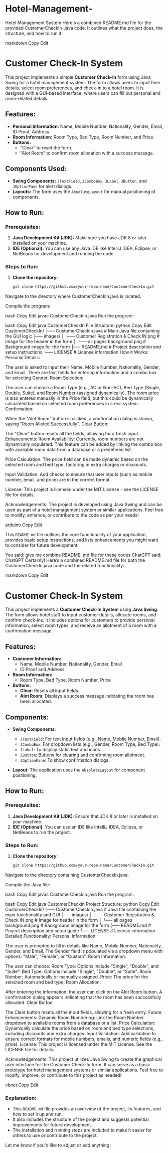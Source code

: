 # Hotel-Management-
Hotel Management System
Here's a combined README.md file for the provided CustomerCheckIn Java code. It outlines what the project does, the structure, and how to run it.

markdown
Copy
Edit
# Customer Check-In System

This project implements a simple **Customer Check-In** form using Java Swing for a hotel management system. The form allows users to input their details, select room preferences, and check-in to a hotel room. It is designed with a GUI-based interface, where users can fill out personal and room-related details.

## Features:
- **Personal Information:** Name, Mobile Number, Nationality, Gender, Email, ID Proof, Address.
- **Room Information:** Room Type, Bed Type, Room Number, and Price.
- **Buttons:** 
  - "Clear" to reset the form.
  - "Alot Room" to confirm room allocation with a success message.
  
## Components Used:
- **Swing Components:** `JTextField`, `JComboBox`, `JLabel`, `JButton`, and `JOptionPane` for alert dialogs.
- **Layouts:** The form uses the `AbsoluteLayout` for manual positioning of components.
  
## How to Run:

### Prerequisites:
1. **Java Development Kit (JDK):** Make sure you have JDK 8 or later installed on your machine.
2. **IDE (Optional):** You can use any Java IDE like IntelliJ IDEA, Eclipse, or NetBeans for development and running the code.

### Steps to Run:
1. **Clone the repository:**
   ```bash
   git clone https://github.com/your-repo-name/CustomerCheckIn.git
Navigate to the directory where CustomerCheckIn.java is located.

Compile the program:

bash
Copy
Edit
javac CustomerCheckIn.java
Run the program:

bash
Copy
Edit
java CustomerCheckIn
File Structure:
python
Copy
Edit
CustomerCheckIn/
├── CustomerCheckIn.java     # Main Java file containing the GUI logic
├── images/
│   ├── Customer Registration & Check IN.png  # Image for the header in the form
│   └── all pages background.png  # Background image for the form
├── README.md                # Project description and setup instructions
└── LICENSE                  # License information
How it Works:
Personal Details:

The user is asked to input their Name, Mobile Number, Nationality, Gender, and Email.
There are text fields for entering information and a combo box for selecting Gender.
Room Selection:

The user can choose a Room Type (e.g., AC or Non-AC), Bed Type (Single, Double, Suite), and Room Number (assigned dynamically).
The room price is also entered manually in the Price field, but this could be dynamically calculated based on selected room preferences in a real system.
Confirmation:

When the "Alot Room" button is clicked, a confirmation dialog is shown, saying "Room Alloted Successfully".
Clear Button:

The "Clear" button resets all the fields, allowing for a fresh input.
Enhancements:
Room Availability: Currently, room numbers are not dynamically populated. This feature can be added by linking the combo box with available room data from a database or a predefined list.

Price Calculation: The price field can be made dynamic based on the selected room and bed type, factoring in extra charges or discounts.

Input Validation: Add checks to ensure that user inputs (such as mobile number, email, and price) are in the correct format.

License:
This project is licensed under the MIT License - see the LICENSE file for details.

Acknowledgements:
The project is developed using Java Swing and can be used as part of a hotel management system or similar applications.
Feel free to modify, enhance, or contribute to the code as per your needs!

arduino
Copy
Edit

This `README.md` file outlines the core functionality of your application, provides basic setup instructions, and lists enhancements you might want to consider for future development.







You said:
give me combine README .md file for these codes
ChatGPT said:
ChatGPT
Certainly! Here’s a combined README.md file for both the CustomerCheckIn.java code and the related functionality:

markdown
Copy
Edit
# Customer Check-In System

This project implements a **Customer Check-In System** using **Java Swing**. The form allows hotel staff to input customer details, allocate rooms, and confirm check-ins. It includes options for customers to provide personal information, select room types, and receive an allotment of a room with a confirmation message.

## Features:
- **Customer Information:**
  - Name, Mobile Number, Nationality, Gender, Email
  - ID Proof and Address
- **Room Information:**
  - Room Type, Bed Type, Room Number, Price
- **Buttons:**
  - **Clear**: Resets all input fields.
  - **Alot Room**: Displays a success message indicating the room has been allocated.

## Components:
- **Swing Components**:
  - `JTextField`: For text input fields (e.g., Name, Mobile Number, Email).
  - `JComboBox`: For dropdown lists (e.g., Gender, Room Type, Bed Type).
  - `JLabel`: To display static text and icons.
  - `JButton`: Buttons for clearing and confirming room allotment.
  - `JOptionPane`: To show confirmation dialogs.
  
- **Layout**: The application uses the `AbsoluteLayout` for component positioning.

## How to Run:

### Prerequisites:
1. **Java Development Kit (JDK)**: Ensure that JDK 8 or later is installed on your machine.
2. **IDE (Optional)**: You can use an IDE like IntelliJ IDEA, Eclipse, or NetBeans to run the project.

### Steps to Run:
1. **Clone the repository**:
   ```bash
   git clone https://github.com/your-repo-name/CustomerCheckIn.git
Navigate to the directory containing CustomerCheckIn.java.

Compile the Java file:

bash
Copy
Edit
javac CustomerCheckIn.java
Run the program:

bash
Copy
Edit
java CustomerCheckIn
Project Structure:
python
Copy
Edit
CustomerCheckIn/
├── CustomerCheckIn.java      # Java file containing the main functionality and GUI
├── images/
│   ├── Customer Registration & Check IN.png   # Image for header in the form
│   └── all pages background.png   # Background image for the form
├── README.md                 # Project description and setup guide
└── LICENSE                   # License information
Detailed Functionality:
Personal Information:

The user is prompted to fill in details like Name, Mobile Number, Nationality, Gender, and Email.
The Gender field is populated via a dropdown menu with options: "Male", "Female", or "Custom".
Room Information:

The user can choose:
Room Type: Options include "Single", "Double", and "Suite".
Bed Type: Options include "Single", "Double", or "Suite".
Room Number: Automatically or manually assigned.
Price: The price for the selected room and bed type.
Room Allocation:

After entering the information, the user can click on the Alot Room button. A confirmation dialog appears indicating that the room has been successfully allocated.
Clear Button:

The Clear button resets all the input fields, allowing for a fresh entry.
Future Enhancements:
Dynamic Room Numbering: Link the Room Number dropdown to available rooms from a database or a list.
Price Calculation: Dynamically calculate the price based on room and bed type selections, including discounts and extra charges.
Input Validation: Add validation to ensure correct formats for mobile numbers, emails, and numeric fields (e.g., price).
License:
This project is licensed under the MIT License. See the LICENSE file for details.

Acknowledgements:
This project utilizes Java Swing to create the graphical user interface for the Customer Check-In form. It can serve as a basic prototype for hotel management systems or similar applications.
Feel free to modify, improve, or contribute to this project as needed!

vbnet
Copy
Edit

### Explanation:
- This `README.md` file provides an overview of the project, its features, and how to set it up and run.
- It also includes the structure of the project and suggests potential improvements for future development.
- The installation and running steps are included to make it easier for others to use or contribute to the project.

Let me know if you'd like to adjust or add anything!












